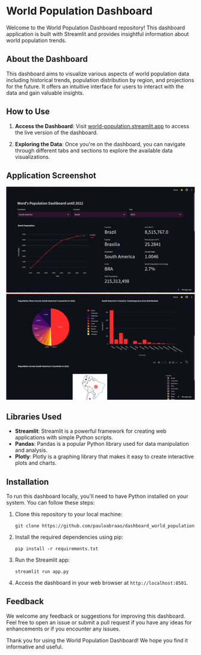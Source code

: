 # World Population Dashboard

Welcome to the World Population Dashboard repository! This dashboard application is built with Streamlit and provides insightful information about world population trends.

## About the Dashboard

This dashboard aims to visualize various aspects of world population data including historical trends, population distribution by region, and projections for the future. It offers an intuitive interface for users to interact with the data and gain valuable insights.

## How to Use

1. **Access the Dashboard**: Visit [world-population.streamlit.app](https://world-population.streamlit.app) to access the live version of the dashboard.

2. **Exploring the Data**: Once you're on the dashboard, you can navigate through different tabs and sections to explore the available data visualizations.

## Application Screenshot

![World Population Dashboard](dashboard_screenshot.png)
![World Population Dashboard](dashboard_screenshot_2.png)

## Libraries Used

- **Streamlit**: Streamlit is a powerful framework for creating web applications with simple Python scripts.
- **Pandas**: Pandas is a popular Python library used for data manipulation and analysis.
- **Plotly**: Plotly is a graphing library that makes it easy to create interactive plots and charts.

## Installation

To run this dashboard locally, you'll need to have Python installed on your system. You can follow these steps:

1. Clone this repository to your local machine:
   ```
   git clone https://github.com/pauloabraao/dashboard_world_population
   ```

2. Install the required dependencies using pip:
   ```
   pip install -r requirements.txt
   ```

3. Run the Streamlit app:
   ```
   streamlit run app.py
   ```

4. Access the dashboard in your web browser at `http://localhost:8501`.

## Feedback

We welcome any feedback or suggestions for improving this dashboard. Feel free to open an issue or submit a pull request if you have any ideas for enhancements or if you encounter any issues.

Thank you for using the World Population Dashboard! We hope you find it informative and useful.




